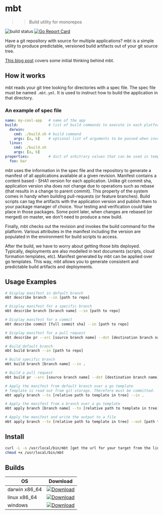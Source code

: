 # mbt
>> Build utility for monorepos

![build status](https://travis-ci.org/buddyspike/mbt.svg?branch=master)
[![Go Report Card](https://goreportcard.com/badge/github.com/buddyspike/mbt)](https://goreportcard.com/report/github.com/buddyspike/mbt)

Have a git repository with source for multiple applications? 
mbt is a simple utility to produce predictable, versioned 
build artifacts out of your git source tree.

[This blog post](https://buddyspike.github.io/blog/post/building-modular-systems-with-mbt/) covers some initial thinking behind mbt.

## How it works
mbt reads your git tree looking for directories with a spec file. The 
spec file must be named `.mbt.yml`. It is used to 
instruct how to build the application in that directory.

### An example of spec file 
```yaml
name: my-cool-app   # name of the app
build:              # list of build commands to execute in each platform
  darwin:
    cmd: ./build.sh # build command
    args: [a, b]    # optional list of arguments to be passed when invoking the build command
  linux:
    cmd: ./build.sh
    args: [a, b]
properties:         # dict of arbitrary values that can be used in templates when running mbt apply
  foo: bar
```

mbt uses the information in the spec file and the repository to generate a 
manifest of all applications available at a given revision.
Manifest contains a content based - SHA1 version for each application.
Unlike git commit sha, application version sha does not change due to operations
such as rebase (that results in a change to parent commit). This property of 
the system comes in handy when building pull-requests (or feature branches).
Build scripts can tag the artifacts with the application version and publish them
to your package manager of choice. Your testing and verification could take 
place in those packages. Some point later, when changes are rebased (or merged)
on master, we don't need to produce a new build. 

Finally, mbt checks out the revision and invokes the build command 
for the platform. Various attributes in the manifest including the version 
are populated in the environment for build scripts to access.

After the build, we have to worry about getting those bits deployed. 
Typically, deployments are also modelled in text documents 
(scripts, cloud formation templates, etc).
Manifest generated by mbt can be applied over go templates. 
This way, mbt allows you to generate consistent and predictable build 
artifacts and deployments.

## Usage Examples
```sh
# Display manifest in default branch 
mbt describe branch --in [path to repo]

# Display manifest for a specific branch
mbt describe branch [branch name] --in [path to repo]

# Display manifest for a commit
mbt describe commit [full commit sha] --in [path to repo]

# Display manifest for a pull request
mbt describe pr --src [source branch name] --dst [destination branch name] --in [path to repo]

# Build default branch
mbt build branch --in [path to repo]

# Build specific branch 
mbt build branch [branch name] --in .

# Build a pull request
mbt build pr --src [source branch name] --dst [destination branch name] --in [path to repo]

# Apply the manifest from default branch over a go template
# Template is read out from git storage. Therefore must be committed.
mbt apply branch --to [relative path to template in tree] --in . 

# Apply the manifest from a branch over a go template
mbt apply branch [branch name] --to [relative path to template in tree] --in .

# Apply the manifest and write the output to a file
mbt apply branch --to [relative path to template in tree] --out [path to output file] --in .
```
## Install
```sh
curl -L -o /usr/local/bin/mbt [get the url for your target from the links below]
chmod +x /usr/local/bin/mbt
```
## Builds

|OS               |Download|
|-----------------|--------|
|darwin x86_64    |[![Download](https://api.bintray.com/packages/buddyspike/bin/mbt_darwin_x86_64/images/download.svg)](https://bintray.com/buddyspike/bin/mbt_darwin_x86_64/_latestVersion)|
|linux x86_64     |[![Download](https://api.bintray.com/packages/buddyspike/bin/mbt_linux_x86_64/images/download.svg)](https://bintray.com/buddyspike/bin/mbt_linux_x86_64/_latestVersion)|
|windows          |[ ![Download](https://api.bintray.com/packages/buddyspike/bin/mbt_windows_x86/images/download.svg) ](https://bintray.com/buddyspike/bin/mbt_windows_x86/_latestVersion)|
